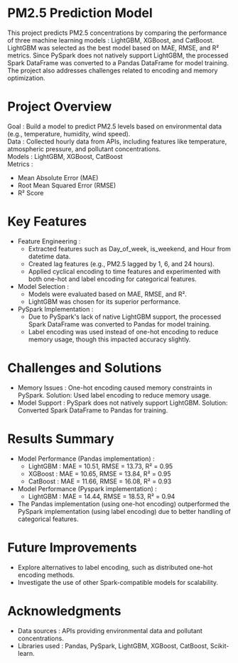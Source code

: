 # PM2.5 Prediction Model
This project predicts PM2.5 concentrations by comparing the performance of three machine learning models : LightGBM, XGBoost, and CatBoost. LightGBM was selected as the best model based on MAE, RMSE, and R² metrics. Since PySpark does not natively support LightGBM, the processed Spark DataFrame was converted to a Pandas DataFrame for model training. The project also addresses challenges related to encoding and memory optimization.

# Project Overview
Goal : Build a model to predict PM2.5 levels based on environmental data (e.g., temperature, humidity, wind speed).  
Data : Collected hourly data from APIs, including features like temperature, atmospheric pressure, and pollutant concentrations.  
Models : LightGBM, XGBoost, CatBoost  
Metrics :
- Mean Absolute Error (MAE)
- Root Mean Squared Error (RMSE)
- R² Score

# Key Features
- Feature Engineering :
  - Extracted features such as Day_of_week, is_weekend, and Hour from datetime data.
  - Created lag features (e.g., PM2.5 lagged by 1, 6, and 24 hours).
  - Applied cyclical encoding to time features and experimented with both one-hot and label encoding for categorical features.
- Model Selection :
  - Models were evaluated based on MAE, RMSE, and R².
  - LightGBM was chosen for its superior performance.
- PySpark Implementation :
  - Due to PySpark's lack of native LightGBM support, the processed Spark DataFrame was converted to Pandas for model training.
  - Label encoding was used instead of one-hot encoding to reduce memory usage, though this impacted accuracy slightly.

# Challenges and Solutions
- Memory Issues : One-hot encoding caused memory constraints in PySpark. Solution: Used label encoding to reduce memory usage.
- Model Support : PySpark does not natively support LightGBM. Solution: Converted Spark DataFrame to Pandas for training.

# Results Summary
- Model Performance (Pandas implementation) :
  - LightGBM : MAE = 10.51, RMSE = 13.73, R² = 0.95
  - XGBoost : MAE = 10.65, RMSE = 13.84, R² = 0.95
  - CatBoost : MAE = 11.66, RMSE = 16.08, R² = 0.93
- Model Performance (Pyspark implementation) :
  - LightGBM : MAE = 14.44, RMSE = 18.53, R² = 0.94
- The Pandas implementation (using one-hot encoding) outperformed the PySpark implementation (using label encoding) due to better handling of categorical features.

# Future Improvements
- Explore alternatives to label encoding, such as distributed one-hot encoding methods.
- Investigate the use of other Spark-compatible models for scalability.

# Acknowledgments
- Data sources : APIs providing environmental data and pollutant concentrations.
- Libraries used : Pandas, PySpark, LightGBM, XGBoost, CatBoost, Scikit-learn.
